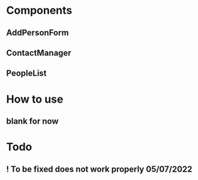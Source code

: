 # Components
 ## AddPersonForm
 ## ContactManager
 ## PeopleList

# How to use
## blank for now

# Todo
## ! To be fixed does not work properly 05/07/2022 